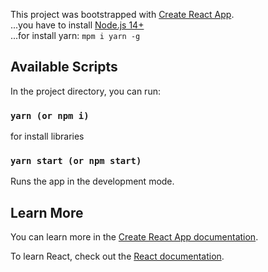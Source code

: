 This project was bootstrapped with [Create React App](https://github.com/facebook/create-react-app). <br />
...you have to install [Node.js 14+](https://nodejs.org/en/) <br />
...for install yarn: `mpm i yarn -g`

## Available Scripts

In the project directory, you can run:

### `yarn (or npm i)`

for install libraries

### `yarn start (or npm start)`

Runs the app in the development mode.<br />

## Learn More

You can learn more in the [Create React App documentation](https://facebook.github.io/create-react-app/docs/getting-started).

To learn React, check out the [React documentation](https://reactjs.org/).
